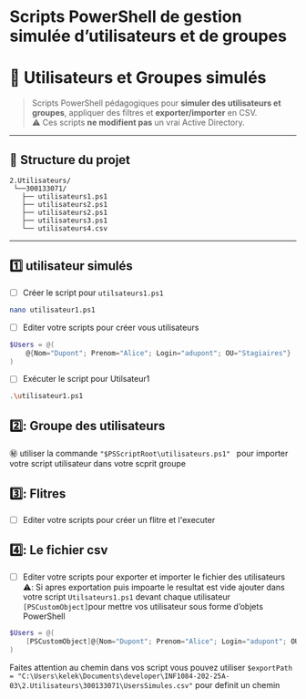 # Scripts PowerShell de gestion simulée d’utilisateurs et de groupes

# 👥 Utilisateurs et Groupes simulés

> Scripts PowerShell pédagogiques pour **simuler des utilisateurs et groupes**, appliquer des filtres et **exporter/importer** en CSV.  
> ⚠️ Ces scripts **ne modifient pas** un vrai Active Directory.

---

## 📂 Structure du projet

```plaintext
2.Utilisateurs/
 └──300133071/
   ├── utilisateurs1.ps1     
   ├── utilisateurs2.ps1          
   ├── utilisateurs2.ps1          
   ├── utilisateurs3.ps1    
   └── utilisateurs4.csv     
```
---
## :one: utilisateur simulés

- [ ] Créer le script pour ```utilsateurs1.ps1```

```sh
nano utilisateur1.ps1
```
- [ ] Editer votre scripts pour créer vous utilisateurs

```powershell
$Users = @(
    @{Nom="Dupont"; Prenom="Alice"; Login="adupont"; OU="Stagiaires"}
)
```

- [ ] Exécuter le script pour Utilsateur1

```sh
.\utilisateur1.ps1
```

## 2️⃣: Groupe des utilisateurs
:secret: utiliser la commande ```"$PSScriptRoot\utilisateurs.ps1" ``` pour importer votre script utilisateur dans votre scprit groupe

## 3️⃣: Flitres
- [ ] Editer votre scripts pour créer un flitre et l'executer

## 4️⃣: Le fichier csv
- [ ] Editer votre scripts pour exporter et importer le fichier des utilisateurs
⚠️: Si apres exportation puis impoarte le resultat est vide ajouter dans votre script ```Utilsateurs1.ps1``` devant chaque utilisateur ```[PSCustomObject]```pour mettre vos utilisateur sous forme d’objets PowerShell
``` powershell
$Users = @(
    [PSCustomObject]@{Nom="Dupont"; Prenom="Alice"; Login="adupont"; OU="Stagiaires"}
)
```
Faites attention au chemin dans vos script vous pouvez utiliser ```$exportPath = "C:\Users\kelek\Documents\developer\INF1084-202-25A-03\2.Utilisateurs\300133071\UsersSimules.csv"``` pour definit un chemin 
